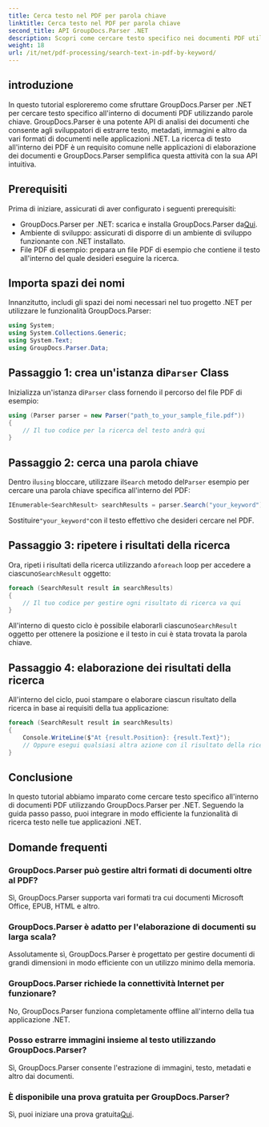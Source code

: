 ```yaml
---
title: Cerca testo nel PDF per parola chiave
linktitle: Cerca testo nel PDF per parola chiave
second_title: API GroupDocs.Parser .NET
description: Scopri come cercare testo specifico nei documenti PDF utilizzando GroupDocs.Parser per .NET. Integra in modo efficiente potenti funzionalità di ricerca di testo nel tuo .NET.
weight: 18
url: /it/net/pdf-processing/search-text-in-pdf-by-keyword/
---
```

## introduzione
In questo tutorial esploreremo come sfruttare GroupDocs.Parser per .NET per cercare testo specifico all'interno di documenti PDF utilizzando parole chiave. GroupDocs.Parser è una potente API di analisi dei documenti che consente agli sviluppatori di estrarre testo, metadati, immagini e altro da vari formati di documenti nelle applicazioni .NET. La ricerca di testo all'interno dei PDF è un requisito comune nelle applicazioni di elaborazione dei documenti e GroupDocs.Parser semplifica questa attività con la sua API intuitiva.
## Prerequisiti
Prima di iniziare, assicurati di aver configurato i seguenti prerequisiti:
-  GroupDocs.Parser per .NET: scarica e installa GroupDocs.Parser da[Qui](https://releases.groupdocs.com/parser/net/).
- Ambiente di sviluppo: assicurati di disporre di un ambiente di sviluppo funzionante con .NET installato.
- File PDF di esempio: prepara un file PDF di esempio che contiene il testo all'interno del quale desideri eseguire la ricerca.

## Importa spazi dei nomi
Innanzitutto, includi gli spazi dei nomi necessari nel tuo progetto .NET per utilizzare le funzionalità GroupDocs.Parser:
```csharp
using System;
using System.Collections.Generic;
using System.Text;
using GroupDocs.Parser.Data;
```
##  Passaggio 1: crea un'istanza di`Parser` Class
 Inizializza un'istanza di`Parser` class fornendo il percorso del file PDF di esempio:
```csharp
using (Parser parser = new Parser("path_to_your_sample_file.pdf"))
{
    // Il tuo codice per la ricerca del testo andrà qui
}
```
## Passaggio 2: cerca una parola chiave
 Dentro il`using` bloccare, utilizzare il`Search` metodo del`Parser` esempio per cercare una parola chiave specifica all'interno del PDF:
```csharp
IEnumerable<SearchResult> searchResults = parser.Search("your_keyword");
```
 Sostituire`"your_keyword"`con il testo effettivo che desideri cercare nel PDF.
## Passaggio 3: ripetere i risultati della ricerca
 Ora, ripeti i risultati della ricerca utilizzando a`foreach` loop per accedere a ciascuno`SearchResult` oggetto:
```csharp
foreach (SearchResult result in searchResults)
{
    // Il tuo codice per gestire ogni risultato di ricerca va qui
}
```
 All'interno di questo ciclo è possibile elaborarli ciascuno`SearchResult` oggetto per ottenere la posizione e il testo in cui è stata trovata la parola chiave.
## Passaggio 4: elaborazione dei risultati della ricerca
All'interno del ciclo, puoi stampare o elaborare ciascun risultato della ricerca in base ai requisiti della tua applicazione:
```csharp
foreach (SearchResult result in searchResults)
{
    Console.WriteLine($"At {result.Position}: {result.Text}");
    // Oppure esegui qualsiasi altra azione con il risultato della ricerca
}
```

## Conclusione
In questo tutorial abbiamo imparato come cercare testo specifico all'interno di documenti PDF utilizzando GroupDocs.Parser per .NET. Seguendo la guida passo passo, puoi integrare in modo efficiente la funzionalità di ricerca testo nelle tue applicazioni .NET.

## Domande frequenti
### GroupDocs.Parser può gestire altri formati di documenti oltre al PDF?
Sì, GroupDocs.Parser supporta vari formati tra cui documenti Microsoft Office, EPUB, HTML e altro.
### GroupDocs.Parser è adatto per l'elaborazione di documenti su larga scala?
Assolutamente sì, GroupDocs.Parser è progettato per gestire documenti di grandi dimensioni in modo efficiente con un utilizzo minimo della memoria.
### GroupDocs.Parser richiede la connettività Internet per funzionare?
No, GroupDocs.Parser funziona completamente offline all'interno della tua applicazione .NET.
### Posso estrarre immagini insieme al testo utilizzando GroupDocs.Parser?
Sì, GroupDocs.Parser consente l'estrazione di immagini, testo, metadati e altro dai documenti.
### È disponibile una prova gratuita per GroupDocs.Parser?
 Sì, puoi iniziare una prova gratuita[Qui](https://releases.groupdocs.com/).